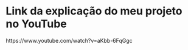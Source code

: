 <h1>Link da explicação do meu projeto no YouTube</h1>
<p>https://www.youtube.com/watch?v=aKbb-6FqGgc</p>
